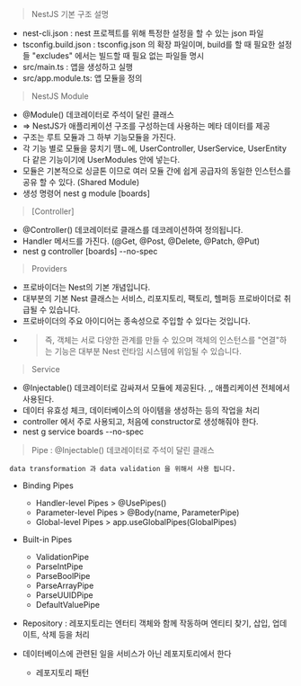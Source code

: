 > NestJS 기본 구조 설명

- nest-cli.json : nest 프로젝트를 위해 특정한 설정을 할 수 있는 json 파일
- tsconfig.build.json : tsconfig.json 의 확장 파일이며, build를 할 때 필요한 설정들 "excludes" 에서는 빌드할 때 필요 없는 파일들 명시
- src/main.ts : 앱을 생성하고 실행
- src/app.module.ts: 앱 모듈을 정의

> NestJS Module

- @Module() 데코레이터로 주석이 달린 클래스
- => NestJS가 애플리케이션 구조를 구성하는데 사용하는 메타 데이터를 제공
- 구조는 루트 모듈과 그 하부 기능모듈을 가진다.
- 각 기능 별로 모듈을 뭉치기 땜ㄴ에, UserController, UserService, UserEntity 다 같은 기능이기에 UserModules 안에 넣는다.
- 모듈은 기본적으로 싱글톤 이므로 여러 모듈 간에 쉽게 공급자의 동일한 인스턴스를 공유 할 수 있다. (Shared Module)
- 생성 명령어 nest g module [boards]

> [Controller]

- @Controller() 데코레이터로 클래스를 데코레이션하여 정의됩니다.
- Handler 메서드를 가진다. (@Get, @Post, @Delete, @Patch, @Put)
- nest g controller [boards] --no-spec

> Providers

- 프로바이더는 Nest의 기본 개념입니다.
- 대부분의 기본 Nest 클래스는 서비스, 리포지토리, 팩토리, 헬퍼등 프로바이더로 취급될 수 있습니다.
- 프로바이더의 주요 아이디어는 종속성으로 주입할 수 있다는 것입니다.
- > 즉, 객체는 서로 다양한 관계를 만들 수 있으며 객체의 인스턴스를 "연결"하는 기능은 대부분 Nest 런타임 시스템에 위임될 수 있습니다.

> Service

- @Injectable() 데코레이터로 감싸져서 모듈에 제공된다. ,, 애플리케이션 전체에서 사용된다.
- 데이터 유효성 체크, 데이터베이스의 아이템을 생성하는 등의 작업을 처리
- controller 에서 주로 사용되고, 처음에 constructor로 생성해줘야 한다.
- nest g service boards --no-spec

> Pipe
> : @Injectable() 데코레이터로 주석이 달린 클래스

    data transformation 과 data validation 을 위해서 사용 됩니다.

- Binding Pipes

  - Handler-level Pipes > @UsePipes()
  - Parameter-level Pipes > @Body(name, ParameterPipe)
  - Global-level Pipes > app.useGlobalPipes(GlobalPipes)

- Built-in Pipes

  - ValidationPipe
  - ParseIntPipe
  - ParseBoolPipe
  - ParseArrayPipe
  - ParseUUIDPipe
  - DefaultValuePipe

- Repository
  : 레포지토리는 엔터티 객체와 함께 작동하며 엔티티 찾기, 삽입, 업데이트, 삭제 등을 처리

- 데이터베이스에 관련된 일을 서비스가 아닌 레포지토리에서 한다
  - 레포지토리 패턴
